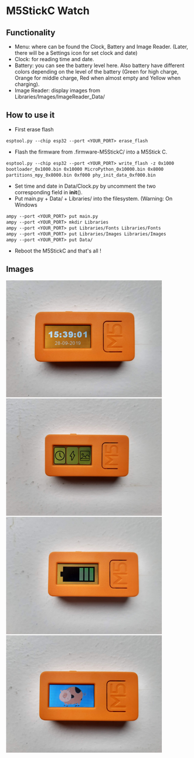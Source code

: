 # M5StickC Watch

## Functionality
* Menu: where can be found the Clock, Battery and Image Reader. (Later, there will be a Settings icon for set clock and date)
* Clock: for reading time and date.
* Battery: you can see the battery level here. Also battery have different colors depending on the level of the battery (Green for high charge, Orange for middle charge, Red when almost empty and Yellow when charging).
* Image Reader: display images from Libraries/Images/ImageReader_Data/

## How to use it
* First erase flash
```
esptool.py --chip esp32 --port <YOUR_PORT> erase_flash
```
* Flash the firmware from .firmware-M5StickC/ into a M5Stick C.
```
esptool.py --chip esp32 --port <YOUR_PORT> write_flash -z 0x1000 bootloader_0x1000.bin 0x10000 MicroPython_0x10000.bin 0x8000 partitions_mpy_0x8000.bin 0xf000 phy_init_data_0xf000.bin
```
* Set time and date in Data/Clock.py by uncomment the two corresponding field in __init__().
* Put main.py + Data/ + Libraries/ into the filesystem. (Warning: On Windows 
```
ampy --port <YOUR_PORT> put main.py
ampy --port <YOUR_PORT> mkdir Libraries
ampy --port <YOUR_PORT> put Libraries/Fonts Libraries/Fonts
ampy --port <YOUR_PORT> put Libraries/Images Libraries/Images
ampy --port <YOUR_PORT> put Data/
```
* Reboot the M5StickC and that's all !

## Images
<img src="https://raw.githubusercontent.com/FlorianPoot/M5StickCWatch/master/Images/img1.jpg" width="425"/> <img src="https://raw.githubusercontent.com/FlorianPoot/M5StickCWatch/master/Images/img2.jpg" width="425"/>
<img src="https://raw.githubusercontent.com/FlorianPoot/M5StickCWatch/master/Images/img3.jpg" width="425"/> <img src="https://raw.githubusercontent.com/FlorianPoot/M5StickCWatch/master/Images/img4.jpg" width="425"/>
